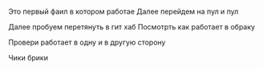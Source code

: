 Это первый фаил в котором работае
Далее перейдем на пул и пул

Далее пробуем перетянуть в гит хаб
Посмотрть как работает в обраку

Провери работает
в одну и в другую сторону

Чики брики



